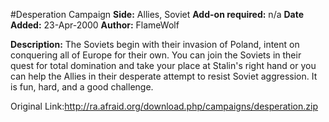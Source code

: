 #Desperation Campaign
**Side:** Allies, Soviet
**Add-on required:** n/a
**Date Added:** 23-Apr-2000
**Author:** FlameWolf

**Description:** The Soviets begin with their invasion of Poland, intent on conquering all of Europe for their own. You can join the Soviets in their quest for total domination and take your place at Stalin&apos;s right hand or you can help the Allies in their desperate attempt to resist Soviet aggression. It is fun, hard, and a good challenge.

Original Link:http://ra.afraid.org/download.php/campaigns/desperation.zip

